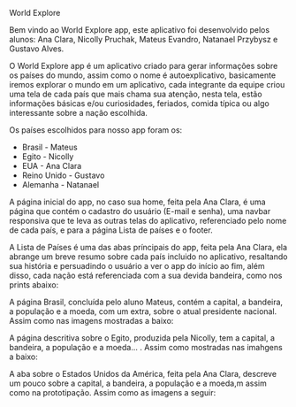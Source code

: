 World Explore 

Bem vindo ao World Explore app, este aplicativo foi desenvolvido pelos alunos: Ana Clara, Nicolly Pruchak, Mateus Evandro, Natanael Przybysz e Gustavo Alves.

O World Explore app é um aplicativo criado para gerar informações sobre os países do mundo, assim como o nome é autoexplicativo, basicamente iremos explorar o mundo em um aplicativo, cada integrante da equipe criou uma tela de cada país que mais chama sua atenção, nesta tela, estão informações básicas e/ou curiosidades, feriados, comida típica ou algo interessante sobre a nação escolhida.

Os países escolhidos para nosso app foram os:
- Brasil - Mateus
- Egito - Nicolly
- EUA - Ana Clara
- Reino Unido - Gustavo
- Alemanha - Natanael 

A página inicial do app, no caso sua home, feita pela Ana Clara, é uma página que contém o cadastro do usuário (E-mail e senha), uma navbar responsiva que te leva as outras telas do aplicativo, referenciado pelo nome de cada país, e para a página Lista de países e o footer.


A Lista de Países é uma das abas príncipais do app, feita pela Ana Clara,  ela abrange um breve resumo sobre cada país incluido no aplicativo, resaltando sua história e persuadindo o usuário a ver o app do início ao fim, além disso, cada nação está referenciada com a sua devida bandeira, como nos prints abaixo:


A página Brasil, concluída pelo aluno Mateus, contém a capital, a bandeira, a população e a moeda, com um extra, sobre o atual presidente nacional. Assim como nas imagens mostradas a baixo:


A página descritiva sobre o Egito, produzida pela Nicolly, tem a capital, a bandeira, a população e a moeda... . Assim como mostradas nas imahgens a baixo:


A aba sobre o Estados Unidos da América, feita pela Ana Clara, descreve um pouco sobre a capital, a bandeira, a população e a moeda,m assim como na prototipação. Assim como as imagens a seguir:



